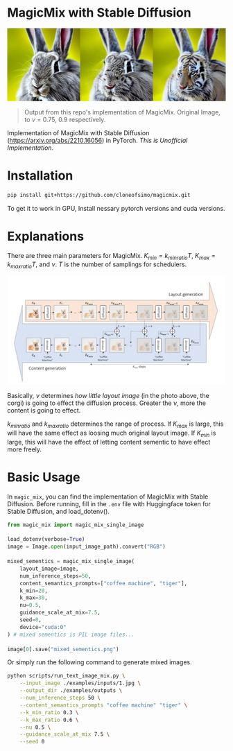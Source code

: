 # MagicMix with Stable Diffusion

<!-- #region -->
<p align="center">
<img  src="contents/test.jpg">
</p>

> Output from this repo's implementation of MagicMix.
> Original Image, to $\nu$ = 0.75, 0.9 respectively.

Implementation of MagicMix with Stable Diffusion (https://arxiv.org/abs/2210.16056) in PyTorch. _This is Unofficial Implementation_.

# Installation

```bash
pip install git+https://github.com/cloneofsimo/magicmix.git
```

To get it to work in GPU, Install nessary pytorch versions and cuda versions.

# Explanations

There are three main parameters for MagicMix. $K_{min} = k_{min ratio} T$, $K_{max} = k_{max ratio} T$, and $\nu$. $T$ is the number of samplings for schedulers.

![magicmix](contents/magicmix.png)

Basically, $\nu$ determines _how little layout image_ (in the photo above, the corgi) is going to effect the diffusion process. Greater the $\nu$, more the content is going to effect.

$k_{min ratio}$ and $k_{max ratio}$ determines the range of process. If $K_{max}$ is large, this will have the same effect as loosing much original layout image. If $K_{min}$ is large, this will have the effect of letting content sementic to have effect more freely.

# Basic Usage

In `magic_mix`, you can find the implementation of MagicMix with Stable Diffusion.
Before running, fill in the `.env` file with Huggingface token for Stable Diffusion, and load_dotenv().

```python
from magic_mix import magic_mix_single_image

load_dotenv(verbose=True)
image = Image.open(input_image_path).convert("RGB")

mixed_sementics = magic_mix_single_image(
    layout_image=image,
    num_inference_steps=50,
    content_semantics_prompts=["coffee machine", "tiger"],
    k_min=20,
    k_max=30,
    nu=0.5,
    guidance_scale_at_mix=7.5,
    seed=0,
    device="cuda:0"
) # mixed sementics is PIL image files...

image[0].save("mixed_sementics.png")

```

Or simply run the following command to generate mixed images.

```bash
python scripts/run_text_image_mix.py \
    --input_image ./examples/inputs/1.jpg \
    --output_dir ./examples/outputs \
    --num_inference_steps 50 \
    --content_semantics_prompts "coffee machine" "tiger" \
    --k_min_ratio 0.3 \
    --k_max_ratio 0.6 \
    --nu 0.5 \
    --guidance_scale_at_mix 7.5 \
    --seed 0
```
